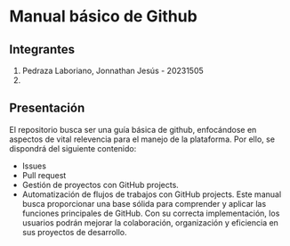 # Manual básico de Github
## Integrantes
1. Pedraza Laboriano, Jonnathan Jesús - 20231505
2. 
## Presentación
El repositorio busca ser una guía básica de github, enfocándose en aspectos de vital relevencia para el manejo de la plataforma. Por ello, se dispondrá del siguiente contenido:
- Issues
- Pull request
- Gestión de proyectos con GitHub projects.
- Automatización de flujos de trabajos con GitHub projects.
Este manual busca proporcionar una base sólida para comprender y aplicar las funciones principales de GitHub. Con su correcta implementación, los usuarios podrán mejorar la colaboración, organización y eficiencia en sus proyectos de desarrollo.
